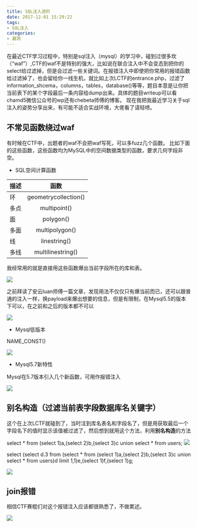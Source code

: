 ```yaml
---
title: SQL注入进阶
date: 2017-12-01 15:29:22
tags:
- SQL注入
categories: 
- 漏洞
---
```


在最近CTF学习过程中，特别是sql注入（mysql）的学习中，碰到过很多坎（“waf”）,CTF的waf不是特别的强大，比如说在联合注入中不会变态到把你的select给过滤掉，但是会过滤一些关键词。在报错注入中即使把你常用的报错函数给过滤掉了，也会留给你一线生机，就比如上次LCTF的entrance.php，过滤了information_shcema，columns，tables，database()等等，题目本意是让你把当前表下的某个字段最后一条内容给dump出来。具体的题目writeup可以看chamd5微信公众号的wp还有chebeta师傅的博客。
现在我把我最近学习关于sql注入的姿势分享出来，有可能不适合实战环境，大佬看了请轻喷。
<!--more-->

## 不常见函数绕过waf

有时候在CTF中，出题者的waf不会把waf写死，可以多fuzz几个函数。
比如下面的这些函数，这些函数均为MySQL中的空间数据类型的函数，要求几何字段非空。



- SQL空间计算函数


|  描述      | 函数    |
| ------------- |:-------------:| 
|   环    | geometrycollection() | 
|  多点    |  multipoint() |
|  面      |  polygon()    |
|  多面     |  multipolygon() |
|  线   |   linestring()|
|  多线  | multilinestring()|

我经常用的就是直接用这些函数爆出当前字段所在的库和表。

![](http://112.74.59.223/image/sql_injection/Image8.png)

之前拜读了安云luan师傅一篇文章，发现用法不仅仅只有爆当前而已，还可以跟普通的注入一样，换payload来爆出想要的信息，但是有限制，在Mysql5.5的版本下可以，在之前和之后的版本都不可以

![](http://112.74.59.223/image/sql_injection/Image9.png)

- Mysql低版本

NAME_CONST()

![](http://112.74.59.223/image/sql_injection/Image14.png)


- Mysql5.7新特性

Mysql在5.7版本引入几个新函数，可用作报错注入

![](http://112.74.59.223/image/sql_injection/Image10.png)

## 别名构造（过滤当前表字段数据库名关键字）

这个在上次LCTF就碰到了，当时注到库名表名和字段名了，但是用获取最后一个字段名下的值时显示该值被过滤了，然后想到就用这个方法，利用**别名构造**的方法


select * from (select 1)a,(select 2)b,(select 3)c union select * from users;
![](http://112.74.59.223/image/sql_injection/Image11.png)


select (select d.3 from (select * from (select 1)a,(select 2)b,(select 3)c union select * from users)d limit 1,1)e,(select 1)f,(select 1)g;

![](http://112.74.59.223/image/sql_injection/Image12.png)


## join报错

相信CTF赛棍们对这个报错注入应该都很熟悉了，不做累述。

![](http://112.74.59.223/image/sql_injection/Image15.png)